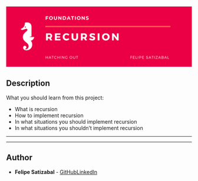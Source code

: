 <p align='center'><img src='https://github.com/felipesv/holbertonschool-low_level_programming/blob/master/0x08-recursion/main_header.png' alt='Banner'></a></p> 

## Description
What you should learn from this project:

* What is recursion
* How to implement recursion
* In what situations you should implement recursion
* In what situations you shouldn’t implement recursion

---
---

## Author
* **Felipe Satizabal** - [GitHub](https://github.com/felipesv)[LinkedIn](https://www.linkedin.com/in/felipesatizabal/)